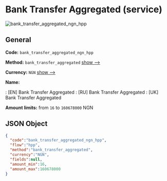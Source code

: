 
# Bank Transfer Aggregated (service) 
![bank_transfer_aggregated_ngn_hpp](https://static.openfintech.io/payment_methods/bank_transfer_aggregated_ngn_hpp/logo.svg?w=400&c=v0.59.26#w200)  

## General 
 
**Code:** `bank_transfer_aggregated_ngn_hpp` 
 
**Method:** `bank_transfer_aggregated` 
 [show -->](/payment-methods/bank_transfer_aggregated/) 
 
**Currency:** `NGN` [show -->](/currencies/NGN/) 
 
**Name:** 
 
:	[EN] Bank Transfer Aggregated 
:	[RU] Bank Transfer Aggregated 
:	[UK] Bank Transfer Aggregated 
 
**Amount limits:** from `16` to `160678000` NGN 

## JSON Object 

```json
{
  "code":"bank_transfer_aggregated_ngn_hpp",
  "flow":"hpp",
  "method":"bank_transfer_aggregated",
  "currency":"NGN",
  "fields":null,
  "amount_min":16,
  "amount_max":160678000
}
```  
